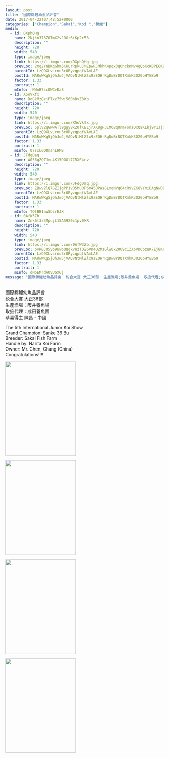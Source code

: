 ```yaml
---
layout: post
title: "國際錦鯉幼魚品評會" 
date: 2017-04-22T07:48:52+0000 
categories: ["Champion","Sakai","Koi ","錦鯉"] 
media:
  - id: DXphQHg
    name: 2Njkn373ZOTmX2vJDGr6iKp2r53
    description: ""   
    height: 720
    width: 540
    type: image/jpeg
    link: https://i.imgur.com/DXphQHg.jpg
    prevLoc: 2mg2YnBKqGhm3KKLrRpkuJMEpwRJMkhK4pqx3qOncknMv4gQoKcKBPEGK9KQcpnJjZ8W6XhvM1NWnBP9FkKVzgg3EqT9rv3kJNQAS2nLX17Az7ijZX5517zBCpNBw9PRkPf5oVMvqPoGiwyPqRRnr7hVn7r7kBJJS54wp5nBLjUKkkpBPy9Vi3jZ5nnkogF39lV0AkNoS782v9NkOKtjAGKxWOw5C5vnDvBrDxhk3Am5G9mNf0yk4mwmJMfzmPZKG9NQCqp
    parentId: LzQ9XLvLrnu3r0RyzqpqfVAmLAE
    postId: MARwWKg5jOhJwJjVAQvNtMlZlx9zEOHrRgDwBrDQTXmkK3O20pHYEBo9
    factor: 1.33
    portrait: 1
    mInfo: rKWnB7scOWCvDa8
  - id: X5oVkfx
    name: DoGkMzQzjPTxz75wj560hDvZ3Xo
    description: ""   
    height: 720
    width: 540
    type: image/jpeg
    link: https://i.imgur.com/X5oVkfx.jpg
    prevLoc: 5plV2qGNwATl9ggy8xZ0fK8LjrXK8gH31MOBqOnmFomzOxQ9KLhj9Y1JjxjEiR7N31nwMXumLEJk7qBPi9EpjLn3RGHxL0j5ROvnuWlvgGpNj2FqLZPPQgy7UyNGWy1yzpsqr16VOAjkHB6poD7yJgCVqVZM6wO5FkN2KkE1GVHMRR13qv9BtpVJ300RWRCVQpwyEZ5msDAEKw7xRlSYm50EDxzRSmBK7jWVNmu73ln6o4Dmc2JxK5PwXMfGw8GrryKOiDW
    parentId: LzQ9XLvLrnu3r0RyzqpqfVAmLAE
    postId: MARwWKg5jOhJwJjVAQvNtMlZlx9zEOHrRgDwBrDQTXmkK3O20pHYEBo9
    factor: 1.33
    portrait: 1
    mInfo: 07sxL6Q8mshLHMS
  - id: JFdgDaq
    name: W056gZQZJmu4K15DOGl7C5XE4nv
    description: ""   
    height: 720
    width: 540
    type: image/jpeg
    link: https://i.imgur.com/JFdgDaq.jpg
    prevLoc: ZBwv2lQ7GZIjgPP1vD5MuOP6m45OPWsGLxqNVq64cR9vZK8VYmiDAgNwDBDZTQxZKpWJGMU4WrzJjQD1cVAzl44mLzFX3n4Z2o7KumzX78jDgkfYLoXgkWNoFqKxqZ2AqLh4G2WRB5vZIDB6mvkgVRil1RVAW3ApCM3QpMOKvkh855q1zGQLc6AErNND7BIzpG6PJZqKHwJZx0zjZBFn1wpXw7vPtWPOB7jzQ7fEwMXkXl8BiEVVqWNvX1I8Y48AAQDWf7L
    parentId: LzQ9XLvLrnu3r0RyzqpqfVAmLAE
    postId: MARwWKg5jOhJwJjVAQvNtMlZlx9zEOHrRgDwBrDQTXmkK3O20pHYEBo9
    factor: 1.33
    portrait: 1
    mInfo: TOlBB1awSbzrEJX
  - id: 0AfW3Zb
    name: Znk6l3z3MpujL15A5920c1pv0XR
    description: ""   
    height: 720
    width: 540
    type: image/jpeg
    link: https://i.imgur.com/0AfW3Zb.jpg
    prevLoc: pvRBJO5yo9uwoQQgkvnzTO26Vn4O2MsGlw0x20O9c1ZXoVD6pzuK7Ej8K0KDczko0NGwjBFKRy83MAlLSkwgGQQKZmsmBnAx18g4t4LwoylYJPfrpOW7APWZTxOwLP0REAHR7JDJVEADCkAKWAEYlZUr8wJJnG5MumkrEmOp4zI7NNO50Q4BH9gEZllK00hJmZVxElX7SQkp0n3ZrxtDXBrwPN45FQA7lXqjrlukwWxN9g7NtnNpAjrzv5C9BD0rGVwZU13
    parentId: LzQ9XLvLrnu3r0RyzqpqfVAmLAE
    postId: MARwWKg5jOhJwJjVAQvNtMlZlx9zEOHrRgDwBrDQTXmkK3O20pHYEBo9
    factor: 1.33
    portrait: 1
    mInfo: dNoEMrdAUVUGX6j
message: "國際錦鯉幼魚品評會  縂合大賞 大正36部  生產漁場;阪井養魚場  取扱代理;成田養魚園  恭喜得主 陳昌 - 中國     The 5th International Junior Koi Show  Grand Champion; Sanke 36 Bu  Breeder; Sakai Fish Farm  Handle by; Narita Koi Farm  Owner; Mr. Chen, Chang China  Congratulations!!!!"
---
```


國際錦鯉幼魚品評會  
縂合大賞 大正36部  
生產漁場：阪井養魚場  
取扱代理：成田養魚園  
恭喜得主 陳昌 - 中國   
  
The 5th International Junior Koi Show  
Grand Champion: Sanke 36 Bu  
Breeder: Sakai Fish Farm  
Handle by: Narita Koi Farm  
Owner: Mr. Chen, Chang (China)  
Congratulations!!!!


[//]: #media:  
<a href="https://i.imgur.com/DXphQHg.jpg"><img src="https://i.imgur.com/DXphQHg.jpg" height="300" width="225" /></a> 
  

<a href="https://i.imgur.com/X5oVkfx.jpg"><img src="https://i.imgur.com/X5oVkfx.jpg" height="300" width="225" /></a> 
  

<a href="https://i.imgur.com/JFdgDaq.jpg"><img src="https://i.imgur.com/JFdgDaq.jpg" height="300" width="225" /></a> 
  

<a href="https://i.imgur.com/0AfW3Zb.jpg"><img src="https://i.imgur.com/0AfW3Zb.jpg" height="300" width="225" /></a> 
 
